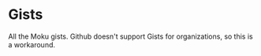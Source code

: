 # Gists
All the Moku gists. Github doesn't support Gists for organizations, so this is a workaround.
